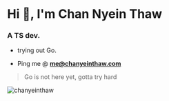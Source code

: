 <h1>Hi 👋, I'm Chan Nyein Thaw</h1>
<h3>A TS dev.</h3>


- trying out Go.

- Ping me @ **me@chanyeinthaw.com**

> Go is not here yet, gotta try hard

<p><img align="left" src="https://github-readme-stats.vercel.app/api/top-langs?username=chanyeinthaw&show_icons=true&locale=en&layout=compact" alt="chanyeinthaw" /></p>
